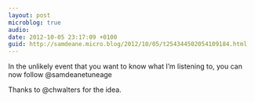 ```yaml
---
layout: post
microblog: true
audio: 
date: 2012-10-05 23:17:09 +0100
guid: http://samdeane.micro.blog/2012/10/05/t254344502054109184.html
---
```

In the unlikely event that you want to know what I’m listening to, you can now follow @samdeanetuneage 

Thanks to @chwalters for the idea.
